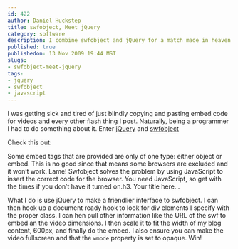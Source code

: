 ```yaml
--- 
id: 422
author: Daniel Huckstep
title: swfobject, Meet jQuery
category: software
description: I combine swfobject and jQuery for a match made in heaven.
published: true
publishedon: 13 Nov 2009 19:44 MST
slugs: 
- swfobject-meet-jquery
tags: 
- jquery
- swfobject
- javascript
---
```

I was getting sick and tired of just blindly copying and pasting embed
code for videos and every other flash thing I post. Naturally, being a
programmer I had to do something about it. Enter
[jQuery](http://jquery.com/) and
[swfobject](http://code.google.com/p/swfobject/)

Check this out:

<script type="text/javascript" src="http://gist.github.com/234339.js?file=jquery-swfobject.js">
</script>
Some embed tags that are provided are only of one type: either object or
embed. This is no good since that means some browsers are excluded and
it won’t work. Lame! Swfobject solves the problem by using JavaScript to
insert the correct code for the browser. You need JavaScript, so get
with the times if you don’t have it turned on.h3. Your title here…

What I do is use jQuery to make a friendlier interface to swfobject. I
can then hook up a document ready hook to look for div elements I
specify with the proper class. I can hen pull other information like the
URL of the swf to embed an the video dimensions. I then scale it to fit
the width of my blog content, 600px, and finally do the embed. I also
ensure you can make the video fullscreen and that the `wmode` property
is set to opaque. Win!